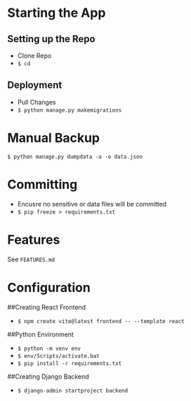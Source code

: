 # Starting the App
## Setting up the Repo
* Clone Repo
* `$ cd`

## Deployment
* Pull Changes
* `$ python manage.py makemigrations`

# Manual Backup
`$ python manage.py dumpdata -a -o data.json`

# Committing
* Encusre no sensitive or data files will be committed
* `$ pip freeze > requirements.txt`

# Features
See `FEATURES.md`


# Configuration
##Creating React Frontend
* `$ npm create vite@latest frontend -- --template react`

##Python Environment
* `$ python -m venv env`
* `$ env/Scripts/activate.bat`
* `$ pip install -r requirements.txt`

##Creating Django Backend
* `$ django-admin startproject backend`
